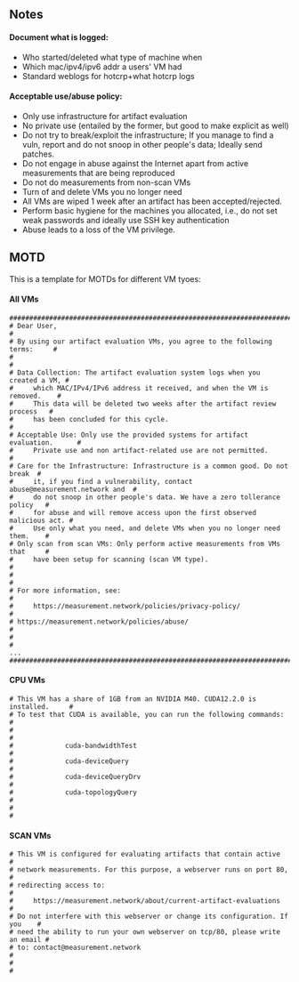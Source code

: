 ## Notes
#### Document what is logged:
- Who started/deleted what type of machine when
- Which mac/ipv4/ipv6 addr a users' VM had
- Standard weblogs for hotcrp+what hotcrp logs

#### Acceptable use/abuse policy:
- Only use infrastructure for artifact evaluation
- No private use (entailed by the former, but good to make explicit as well)
- Do not try to break/exploit the infrastructure; If you manage to find a vuln, report and do not snoop in other people's data; Ideally send patches.
- Do not engage in abuse against the Internet apart from active measurements that are being reproduced
- Do not do measurements from non-scan VMs
- Turn of and delete VMs you no longer need
- All VMs are wiped 1 week after an artifact has been accepted/rejected.
- Perform basic hygiene for the machines you allocated, i.e., do not set weak passwords and ideally use SSH key authentication
- Abuse leads to a loss of the VM privilege.

## MOTD
This is a template for MOTDs for different VM tyoes:

#### All VMs

```
###############################################################################
# Dear User,                                                                  #
# By using our artifact evaluation VMs, you agree to the following terms:     #
#                                                                             #
# Data Collection: The artifact evaluation system logs when you created a VM, #
#     which MAC/IPv4/IPv6 address it received, and when the VM is removed.    #
#     This data will be deleted two weeks after the artifact review process   #
#     has been concluded for this cycle.                                      #
# Acceptable Use: Only use the provided systems for artifact evaluation.      #
#     Private use and non artifact-related use are not permitted.             #
# Care for the Infrastructure: Infrastructure is a common good. Do not break  #
#     it, if you find a vulnerability, contact abuse@measurement.network and  #
#     do not snoop in other people's data. We have a zero tollerance policy   #
#     for abuse and will remove access upon the first observed malicious act. #
#     Use only what you need, and delete VMs when you no longer need them.    #
# Only scan from scan VMs: Only perform active measurements from VMs that     #
#     have been setup for scanning (scan VM type).                            #
#                                                                             #
# For more information, see:                                                  #
#     https://measurement.network/policies/privacy-policy/                    #
# https://measurement.network/policies/abuse/                                 #
#                                                                             #
...
###############################################################################

```

#### CPU VMs

```
# This VM has a share of 1GB from an NVIDIA M40. CUDA12.2.0 is installed.     #
# To test that CUDA is available, you can run the following commands:         #
#                                                                             #
#             cuda-bandwidthTest                                              #
#             cuda-deviceQuery                                                #
#             cuda-deviceQueryDrv                                             #
#             cuda-topologyQuery                                              #
#                                                                             #
```

#### SCAN VMs

```
# This VM is configured for evaluating artifacts that contain active          #
# network measurements. For this purpose, a webserver runs on port 80,        #
# redirecting access to:                                                      #
#     https://measurement.network/about/current-artifact-evaluations          #
# Do not interfere with this webserver or change its configuration. If you    #
# need the ability to run your own webserver on tcp/80, please write an email #
# to: contact@measurement.network                                             #
#                                                                             #
```
